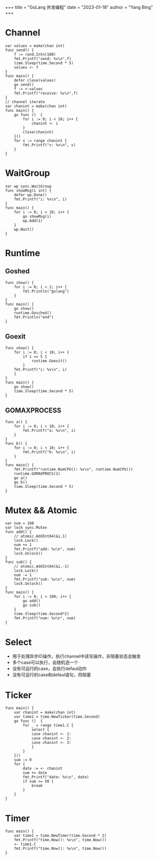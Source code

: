 +++ 
title = "GoLang 并发编程" 
date = "2023-01-18" 
author = "Yang Bing" 
+++

# Channel
```golang
var values = make(chan int)
func send() {
	f := rand.Intn(100)
	fmt.Printf("send: %v\n",f)
	time.Sleep(time.Second * 5)
	values <- f
}
func main() {
	defer close(values)
	go send()
	f := <-values
	fmt.Printf("receive: %v\n",f)
}
// channel iterate
var chanint = make(chan int)
func main() {
	go func ()  {
		for i := 0; i < 10; i++ {
			chanint <- i
		}
		close(chanint)
	}()
	for v := range chanint {
		fmt.Printf("v: %v\n", v)
	}
}
```
# WaitGroup
```golang
var wp sync.WaitGroup
func showMsg(i int) {
	defer wp.Done()
	fmt.Printf("i: %v\n", i)
}
func main() {
	for i := 0; i < 10; i++ {
		go showMsg(i)
		wp.Add(1)
	}
	wp.Wait()
}
```
# Runtime
## Goshed
```golang
func show() {
	for i := 0; i < 2; i++ {
		fmt.Println("golang")
	}
}
func main() {
	go show()
	runtime.Gosched()
	fmt.Println("end")
}
```
## Goexit
```golang
func show() {
	for i := 0; i < 10; i++ {
		if i == 5 {
			runtime.Goexit()
		}
	fmt.Printf("i: %v\n", i)
	}
}
func main() {
	go show()
	time.Sleep(time.Second * 5)
}
```
## GOMAXPROCESS
```golang
func a() {
	for i := 0; i < 10; i++ {
		fmt.Printf("a: %v\n", i)
	}
}
func b() {
	for i := 0; i < 10; i++ {
		fmt.Printf("b: %v\n", i)
	}
}
func main() {
	fmt.Printf("runtime.NumCPU(): %v\n", runtime.NumCPU())
	runtime.GOMAXPROCS(1)
	go a()
	go b()
	time.Sleep(time.Second * 5)
}
```
# Mutex && Atomic
```golang
var num = 100
var lock sync.Mutex
func add() {
	// atomic.AddInt64(&i,1)
	lock.Lock()
	num += 1
	fmt.Printf("add: %v\n", num)
	lock.Unlock()
}
func sub() {
	// atomic.AddInt64(&i,-1)
	lock.Lock()
	num -= 1
	fmt.Printf("sub: %v\n", num)
	lock.Unlock()
}
func main() {
	for i := 0; i < 100; i++ {
		go add()
		go sub()
	}
	time.Sleep(time.Second*2)
	fmt.Printf("num: %v\n", num)
}
```
# Select
- 用于处理异步IO操作，执行channel中读写操作，非阻塞状态会触发
- 多个case可以执行，会随机选一个
- 没有可运行的case，会执行defaul动作
- 没有可运行的case和defaul语句，将阻塞
# Ticker
```golang
func main() {
	var chanint = make(chan int)
	var time1 = time.NewTicker(time.Second)
	go func ()  {
		for _ = range time1.C {
			select {
			case chanint <- 1:
			case chanint <- 2:
			case chanint <- 3:
			}
		}
	}()
	sum := 0
	for {
		date := <- chanint
		sum += date
		fmt.Printf("date: %v\n", date)
		if sum >= 50 {
			break
		}
	}
}
```
# Timer
```golang
func main() {
	var time1 = time.NewTimer(time.Second * 2)
	fmt.Printf("time.Now(): %v\n", time.Now())
	<- time1.C
	fmt.Printf("time.Now(): %v\n", time.Now())
}
```